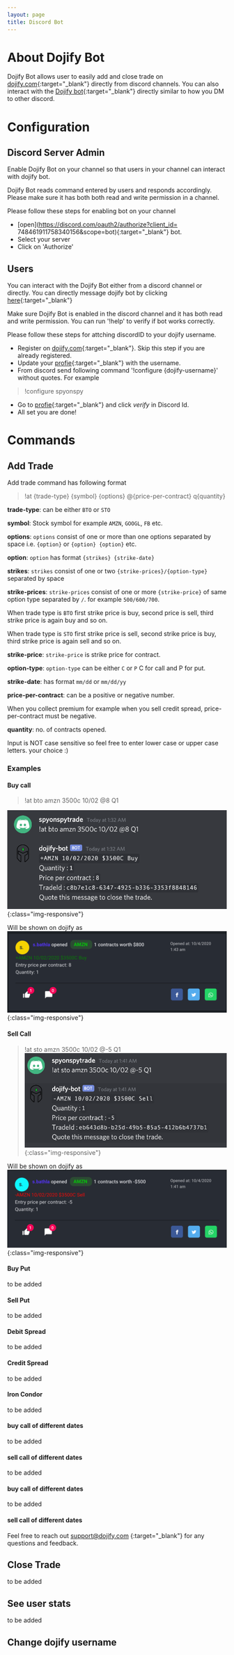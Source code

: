 ```yaml
---
layout: page
title: Discord Bot
---
```


# About Dojify Bot

Dojify Bot allows user to easily add and close trade on [dojify.com](dojify.com){:target="_blank"} directly from discord channels. You can also interact with the [Dojify bot](https://discord.com/channels/@me/762185200708091924){:target="_blank"} directly similar to how you DM to other discord.


# Configuration

## Discord Server Admin
Enable Dojify Bot on your channel so that users in your channel can interact with dojify bot. 

<p class="message">
Dojify Bot reads command entered by users and responds accordingly. Please make sure it has both both read and write permission in a channel.
</p>

Please follow these steps for enabling bot on your channel
* [open](https://discord.com/oauth2/authorize?client_id= 748461911758340156&scope=bot){:target="_blank"} bot.
* Select your server
* Click on 'Authorize'

## Users

You can interact with the Dojify Bot either from a discord channel or directly. You can directly message dojify bot by clicking [here](https://discord.com/channels/@me/762185200708091924){:target="_blank"} 

<p class="message">
Make sure Dojify Bot is enabled in the discord channel and it has both read and write permission. You can run '!help' to verify if bot works correctly.
</p>

Please follow these steps for attching discordID to your dojify username.
* Register on [dojify.com](dojify.com){:target="_blank"}. Skip this step if you are already registered.
* Update your [profie](https://dojify.com/profile){:target="_blank"} with the username.
* From discord send following command '!configure {dojify-username}' without quotes. 
For example 
>!configure spyonspy
* Go to [profie](https://dojify.com/profile){:target="_blank"} and click *verify* in Discord Id.
* All set you are done!

# Commands
## Add Trade
Add trade command has following format
>!at {trade-type} {symbol} {options} @{price-per-contract} q{quantity}

**trade-type**: can be either ``BTO`` or ``STO``

**symbol**: Stock symbol for example ``AMZN``, ``GOOGL``, ``FB`` etc.

**options**: ``options`` consist of one or more than one options separated by space i.e. ``{option}`` or ``{option} {option}``  etc.

**option**: ``option`` has format ``{strikes} {strike-date}``

**strikes**: ``strikes`` consist of one or two ``{strike-prices}/{option-type}`` separated by space

**strike-prices**: ``strike-prices`` consist of one or more ``{strike-price}`` of same option type separated by ``/``. for example ``500/600/700``. 

When trade type is ``BTO`` first strike price is buy, second price is sell, third strike price is again buy and so on.

When trade type is ``STO`` first strike price is sell, second strike price is buy, third strike price is again sell and so on.


**strike-price**: ``strike-price`` is strike price for contract.

**option-type**: ``option-type`` can be either ``C`` or ``P`` C for call and P for put.

**strike-date**: has format ``mm/dd`` or ``mm/dd/yy``

**price-per-contract**: can be a positive or negative number. 
<p class="message">
When you collect premium for example when you sell credit spread, price-per-contract must be negative.
</p>

**quantity**: no. of contracts opened.

<p class="message">
Input is NOT case sensitive so feel free to enter lower case or upper case letters. your choice :)
</p>

### Examples
#### Buy call

>!at bto amzn 3500c 10/02 @8 Q1

![BTO call](/public/images/bto-call.png){:class="img-responsive"}

Will be shown on dojify as
![BTO call on dojify](/public/images/bto-call-dojify.png){:class="img-responsive"}

#### Sell Call

>!at sto amzn 3500c 10/02 @-5 Q1
![STO call](/public/images/sto-call.png){:class="img-responsive"}

Will be shown on dojify as
![STO call on dojify](/public/images/sto-call-dojify.png){:class="img-responsive"}

#### Buy Put
to be added
#### Sell Put
to be added
#### Debit Spread
to be added
#### Credit Spread
to be added
#### Iron Condor
to be added
#### buy call of different dates
to be added
#### sell call of different dates
to be added
#### buy call of different dates
to be added
#### sell call of different dates

Feel free to reach out [support@dojify.com](mailto:support@dojify.com) {:target="_blank"} for any questions and feedback.

## Close Trade
to be added
## See user stats
to be added
## Change dojify username